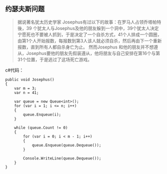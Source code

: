 约瑟夫斯问题
---

>据说著名犹太历史学家 Josephus有过以下的故事：在罗马人占领乔塔帕特後，39 个犹太人与Josephus及他的朋友躲到一个洞中，39个犹太人决定宁愿死也不要被人抓到，于是决定了一个自杀方式，41个人排成一个圆圈，由第1个人开始报数，每报数到第3人该人就必须自杀，然后再由下一个重新报数，直到所有人都自杀身亡为止。
> 然而Josephus 和他的朋友并不想遵从，Josephus要他的朋友先假装遵从，他将朋友与自己安排在第16个与第31个位置，于是逃过了这场死亡游戏。 


c#代码： 

    public void Josephus()
    {
    	var m = 3;
    	var n = 41;
    
    	var queue = new Queue<int>();
    	for (var i = 1; i <= n; i++)
    	{
    		queue.Enqueue(i);
    	}
    
    	while (queue.Count != 0)
    	{
    		for (var i = 0; i < m - 1; i++)
    		{
    			queue.Enqueue(queue.Dequeue());
    		}
    
    		Console.WriteLine(queue.Dequeue());
    	}
    }
    